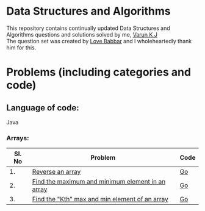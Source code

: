# Data Structures and Algorithms
This repository contains continually updated Data Structures and Algorithms questions and solutions solved by me, [Varun K J](https://www.linkedin.com/in/varun-k-j-37a6671b6/)   <br />
The question set was created by [Love Babbar](https://www.youtube.com/channel/UCQHLxxBFrbfdrk1jF0moTpw) and I wholeheartedly thank him for this.

# Problems (including categories and code)
## Language of code:
Java
### Arrays:

| Sl. No | Problem | Code |
| --- | --- | --- |
| 1. | [Reverse an array](https://www.geeksforgeeks.org/write-a-program-to-reverse-an-array-or-string/) | [Go](https://gist.github.com/onigiriman7/645b4d308e964b66d8e2f7ffdf91b9a1) |
| 2. | [Find the maximum and minimum element in an array](https://www.geeksforgeeks.org/maximum-and-minimum-in-an-array/) | [Go](https://gist.github.com/onigiriman7/46884d4aa7ed617de6555d19673d2b84) |
| 3. | [Find the "Kth" max and min element of an array](https://practice.geeksforgeeks.org/problems/kth-smallest-element5635/1) | [Go]() |